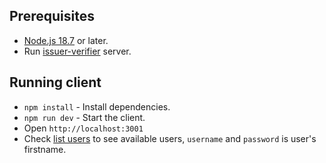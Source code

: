## Prerequisites

- [Node.js 18.7](https://nodejs.org/en) or later.
- Run [issuer-verifier](../issuer-verifier/README.md) server.

## Running client

- `npm install` - Install dependencies.
- `npm run dev` - Start the client.
- Open `http://localhost:3001`
- Check [list users](../issuer-verifier/public/verifier/users.json) to see available users, `username` and `password` is user's firstname.
